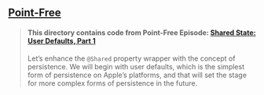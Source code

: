 ## [Point-Free](https://www.pointfree.co)

> #### This directory contains code from Point-Free Episode: [Shared State: User Defaults, Part 1](https://www.pointfree.co/episodes/ep273-shared-state-user-defaults-part-1)
>
> Let’s enhance the `@Shared` property wrapper with the concept of persistence. We will begin with user defaults, which is the simplest form of persistence on Apple’s platforms, and that will set the stage for more complex forms of persistence in the future.
